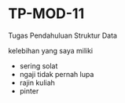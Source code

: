 # TP-MOD-11
Tugas Pendahuluan Struktur Data

kelebihan yang saya miliki
- sering solat
- ngaji tidak pernah lupa
- rajin kuliah
- pinter
